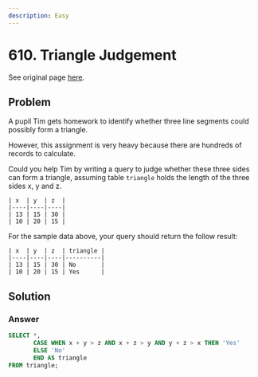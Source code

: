 ```yaml
---
description: Easy
---
```


# 610. Triangle Judgement

See original page [here](https://leetcode.com/problems/triangle-judgement/).

## Problem

A pupil Tim gets homework to identify whether three line segments could possibly form a triangle.

 However, this assignment is very heavy because there are hundreds of records to calculate.

 Could you help Tim by writing a query to judge whether these three sides can form a triangle, assuming table `triangle` holds the length of the three sides x, y and z.

```text
| x  | y  | z  |
|----|----|----|
| 13 | 15 | 30 |
| 10 | 20 | 15 |
```

For the sample data above, your query should return the follow result:

```text
| x  | y  | z  | triangle |
|----|----|----|----------|
| 13 | 15 | 30 | No       |
| 10 | 20 | 15 | Yes      |
```

## Solution

### Answer

```sql
SELECT *,
       CASE WHEN x + y > z AND x + z > y AND y + z > x THEN 'Yes'
       ELSE 'No'
       END AS triangle
FROM triangle;
```

